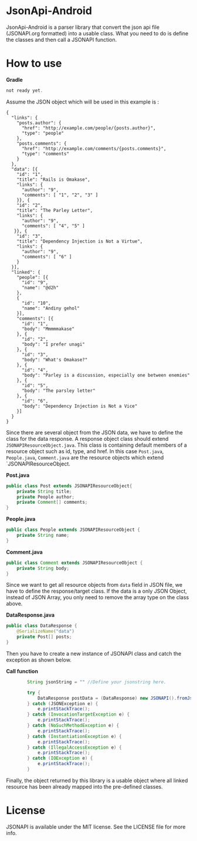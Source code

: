 # JsonApi-Android

JsonApi-Android is a parser library that convert the json api file (JSONAPI.org formatted) into a usable class. What you need to do is define the classes and then call a JSONAPI function.

How to use
=====

**Gradle**
````gradle
not ready yet.
````

Assume the JSON object which will be used in this example is :
````text
{
  "links": {
    "posts.author": {
      "href": "http://example.com/people/{posts.author}",
      "type": "people"
    },
    "posts.comments": {
      "href": "http://example.com/comments/{posts.comments}",
      "type": "comments"
    }
  },
  "data": [{
    "id": "1",
    "title": "Rails is Omakase",
    "links": {
      "author": "9",
      "comments": [ "1", "2", "3" ]
    }}, {
    "id": "2",
    "title": "The Parley Letter",
    "links": {
      "author": "9",
      "comments": [ "4", "5" ]
   }}, {
    "id": "3",
    "title": "Dependency Injection is Not a Virtue",
    "links": {
      "author": "9",
      "comments": [ "6" ]
    }
  }],
  "linked": {
    "people": [{
      "id": "9",
      "name": "@d2h"
    },
    {
      "id": "10",
      "name": "Andiny gehol"
    }],
    "comments": [{
      "id": "1",
      "body": "Mmmmmakase"
    }, {
      "id": "2",
      "body": "I prefer unagi"
    }, {
      "id": "3",
      "body": "What's Omakase?"
    }, {
      "id": "4",
      "body": "Parley is a discussion, especially one between enemies"
    }, {
      "id": "5",
      "body": "The parsley letter"
    }, {
      "id": "6",
      "body": "Dependency Injection is Not a Vice"
    }]
  }
}

````

Since there are several object from the JSON data, we have to define the class for the data response. A response object class should extend `JSONAPIResourceObject.java`. This class is containing default members of a resource object such as id, type, and href. In this case `Post.java`, `People.java`, `Comment.java` are the resource objects which extend `JSONAPIResourceObject.

**Post.java**
````java
public class Post extends JSONAPIResourceObject{
    private String title;
    private People author;
    private Comment[] comments;
}
````

**People.java**
````java
public class People extends JSONAPIResourceObject {
    private String name;
}
````

**Comment.java**
````java
public class Comment extends JSONAPIResourceObject {
    private String body;
}
````

Since we want to get all resource objects from `data` field in JSON file, we have to define the response/target class. If the data is a only JSON Object, instead of JSON Array, you only need to remove the array type on the class above.

**DataResponse.java**
````java
public class DataResponse {
    @SerializeName("data")
    private Post[] posts;
}
````

Then you have to create a new instance of JSONAPI class and catch the exception as shown below.

**Call function**
````java
        String jsonString = "" //Define your jsonstring here.

        try {
            DataResponse postData = (DataResponse) new JSONAPI().fromJson(jsonString , DataResponse.class);
        } catch (JSONException e) {
            e.printStackTrace();
        } catch (InvocationTargetException e) {
            e.printStackTrace();
        } catch (NoSuchMethodException e) {
            e.printStackTrace();
        } catch (InstantiationException e) {
            e.printStackTrace();
        } catch (IllegalAccessException e) {
            e.printStackTrace();
        } catch (IOException e) {
            e.printStackTrace();
        }
````

Finally, the object returned by this library is a usable object where all linked resource has been already mapped into the pre-defined classes.

License
=====

JSONAPI is available under the MIT license. See the LICENSE file for more info.
